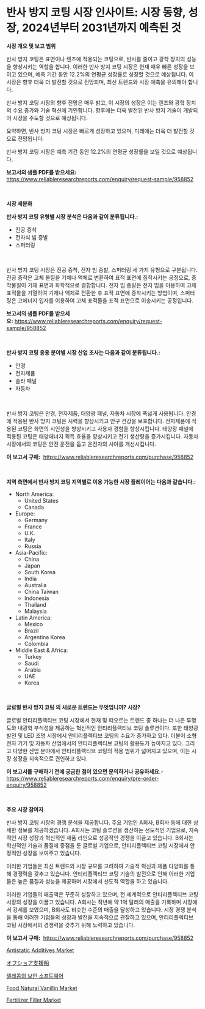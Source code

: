 <p><h1>반사 방지 코팅 시장 인사이트: 시장 동향, 성장, 2024년부터 2031년까지 예측된 것</h1></p><p><strong>시장 개요 및 보고 범위</strong></p>
<p><p>반사 방지 코팅은 표면이나 렌즈에 적용되는 코팅으로, 반사를 줄이고 광학 장치의 성능을 향상시키는 역할을 합니다. 이러한 반사 방지 코팅 시장은 현재 매우 빠른 성장을 보이고 있으며, 예측 기간 동안 12.2%의 연평균 성장률로 성장할 것으로 예상됩니다. 이 시장은 향후 더욱 더 발전할 것으로 전망되며, 최신 트렌드와 시장 예측을 유의해야 합니다.</p><p>반사 방지 코팅 시장의 향후 전망은 매우 밝고, 이 시장의 성장은 이는 렌즈와 광학 장치의 수요 증가와 기술 혁신에 기인합니다. 향후에는 더욱 발전된 반사 방지 기술이 개발되어 시장을 주도할 것으로 예상됩니다.</p><p>요약하면, 반사 방지 코팅 시장은 빠르게 성장하고 있으며, 미래에는 더욱 더 발전할 것으로 전망됩니다.</p><p>반사 방지 코팅 시장은 예측 기간 동안 12.2%의 연평균 성장률을 보일 것으로 예상됩니다.</p></p>
<p><strong>보고서의 샘플 PDF를 받으세요:</strong> <a href="https://www.reliableresearchreports.com/enquiry/request-sample/958852">https://www.reliableresearchreports.com/enquiry/request-sample/958852</a></p>
<p>&nbsp;</p>
<p><strong>시장 세분화</strong></p>
<p><strong>반사 방지 코팅 유형별 시장 분석은 다음과 같이 분류됩니다.:</strong></p>
<p><ul><li>진공 증착</li><li>전자식 빔 증발</li><li>스퍼터링</li></ul></p>
<p>&nbsp;</p>
<p><p>반사 방지 코팅 시장은 진공 증착, 전자 빔 증발, 스퍼터링 세 가지 유형으로 구분됩니다. 진공 증착은 고체 물질을 기체나 액체로 변환하여 표적 표면에 침착시키는 공정으로, 증착물질이 기재 표면과 화학적으로 결합합니다. 전자 빔 증발은 전자 빔을 이용하여 고체 표적물을 가열하여 기체나 액체로 전환한 후 표적 표면에 증착시키는 방법이며, 스퍼터링은 고에너지 입자를 이용하여 고체 표적물을 표적 표면으로 이송시키는 공정입니다.</p></p>
<p><strong>보고서의 샘플 PDF를 받으세요:</strong>&nbsp;<a href="https://www.reliableresearchreports.com/enquiry/request-sample/958852">https://www.reliableresearchreports.com/enquiry/request-sample/958852</a></p>
<p>&nbsp;</p>
<p><strong> 반사 방지 코팅 응용 분야별 시장 산업 조사는 다음과 같이 분류됩니다.:</strong></p>
<p><ul><li>안경</li><li>전자제품</li><li>솔라 패널</li><li>자동차</li></ul></p>
<p>&nbsp;</p>
<p><p>반사 방지 코팅은 안경, 전자제품, 태양광 패널, 자동차 시장에 폭넓게 사용됩니다. 안경에 적용된 반사 방지 코팅은 시력을 향상시키고 안구 건강을 보호합니다. 전자제품에 적용된 코팅은 화면의 시인성을 향상시키고 사용자 경험을 향상시킵니다. 태양광 패널에 적용된 코팅은 태양에너지 획득 효율을 향상시키고 전기 생산량을 증가시킵니다. 자동차 시장에서의 코팅은 안전 운전을 돕고 운전자의 시야를 개선시킵니다.</p></p>
<p><strong>이 보고서 구매:</strong>&nbsp; <a href="https://www.reliableresearchreports.com/purchase/958852">https://www.reliableresearchreports.com/purchase/958852</a></p>
<p>&nbsp;</p>
<p><strong>지역 측면에서 반사 방지 코팅 지역별로 이용 가능한 시장 플레이어는 다음과 같습니다.:</strong></p>
<p><ul>
    <li>
        North America:
        <ul>
            <li>United States</li>
            <li>Canada</li>
        </ul>
    </li>
    <li>
        Europe:
        <ul>
            <li>Germany</li>
            <li>France</li>
            <li>U.K.</li>
            <li>Italy</li>
            <li>Russia</li>
        </ul>
    </li>
    <li>
        Asia-Pacific:
        <ul>
            <li>China</li>
            <li>Japan</li>
            <li>South Korea</li>
            <li>India</li>
            <li>Australia</li>
            <li>China Taiwan</li>
            <li>Indonesia</li>
            <li>Thailand</li>
            <li>Malaysia</li>
        </ul>
    </li>
    <li>
        Latin America:
        <ul>
            <li>Mexico</li>
            <li>Brazil</li>
            <li>Argentina Korea</li>
            <li>Colombia</li>
        </ul>
    </li>
    <li>
        Middle East & Africa:
        <ul>
            <li>Turkey</li>
            <li>Saudi</li>
            <li>Arabia</li>
            <li>UAE</li>
            <li>Korea</li>
        </ul>
    </li>
    </ul></p>
<p>&nbsp;</p>
<p><strong>글로벌 반사 방지 코팅 의 새로운 트렌드는 무엇입니까? 시장?</strong></p>
<p><p>글로벌 안티리플렉티브 코팅 시장에서 현재 및 떠오르는 트렌드 중 하나는 더 나은 투명도와 내광학 부식성을 제공하는 혁신적인 안티리플렉티브 코팅 솔루션이다. 또한 태양광 발전 및 LED 조명 시장에서 안티리플렉티브 코팅의 수요가 증가하고 있다. 더불어 소형 전자 기기 및 자동차 산업에서의 안티리플렉티브 코팅의 활용도가 높아지고 있다. 그리고 다양한 산업 분야에서 안티리플렉티브 코팅의 적용 범위가 넓어지고 있으며, 이는 시장 성장을 지속적으로 견인하고 있다.</p></p>
<p><strong>이 보고서를 구매하기 전에 궁금한 점이 있으면 문의하거나 공유하세요.</strong>- <a href="https://www.reliableresearchreports.com/enquiry/pre-order-enquiry/958852">https://www.reliableresearchreports.com/enquiry/pre-order-enquiry/958852</a></p>
<p>&nbsp;</p>
<p><strong>주요 시장 참여자</strong></p>
<p><p>반사 방지 코팅 시장의 경쟁 분석을 제공합니다. 주요 기업인 A회사, B회사 등에 대한 상세한 정보를 제공하겠습니다. A회사는 코팅 솔루션을 생산하는 선도적인 기업으로, 지속적인 시장 성장과 혁신적인 제품 라인으로 성공적인 경쟁을 이끌고 있습니다. B회사는 혁신적인 기술과 품질에 중점을 둔 글로벌 기업으로, 안티리플렉티브 코팅 시장에서 안정적인 성장을 보여주고 있습니다.</p><p>이러한 기업들은 최신 트렌드와 시장 규모를 고려하여 기술적 혁신과 제품 다양화를 통해 경쟁력을 갖추고 있습니다. 안티리플렉티브 코팅 기술의 발전으로 인해 이러한 기업들은 높은 품질과 성능을 제공하며 시장에서 선도적 역할을 하고 있습니다.</p><p>이러한 기업들의 매출액은 꾸준히 성장하고 있으며, 전 세계적으로 안티리플렉티브 코팅 시장의 성장을 이끌고 있습니다. A회사는 작년에 약 1억 달러의 매출을 기록하며 시장에서 강세를 보였으며, B회사도 비슷한 수준의 매출을 달성하고 있습니다. 시장 경쟁 분석을 통해 이러한 기업들의 성장과 발전을 지속적으로 관찰하고 있으며, 안티리플렉티브 코팅 시장에서의 경쟁력을 갖추기 위해 노력하고 있습니다.</p></p>
<p><strong>이 보고서 구매:</strong>&nbsp;&nbsp;<a href="https://www.reliableresearchreports.com/purchase/958852">https://www.reliableresearchreports.com/purchase/958852</a></p>
<p><p><a href="https://automatic-knee-4c7.notion.site/Antistatic-Additives-Market-Provides-a-Comprehensive-Analysis-Including-a-Macro-Overview-of-the-Mark-8e073e41469149f39c7534ed9710400b">Antistatic Additives Market</a></p><p><a href="https://medium.com/@valroy852/%E3%82%AA%E3%83%95%E3%82%B7%E3%83%A7%E3%82%A2%E3%82%B5%E3%83%9D%E3%83%BC%E3%83%88%E8%88%B9%E8%88%B6%E3%81%AE%E5%B8%82%E5%A0%B4%E8%A6%8F%E6%A8%A1%E3%81%A8%E5%B8%82%E5%A0%B4%E5%8B%95%E5%90%91-%E5%AE%8C%E5%85%A8%E3%81%AA%E6%A5%AD%E7%95%8C%E6%A6%82%E8%A6%81-2024%E5%B9%B4%E3%81%8B%E3%82%892031%E5%B9%B4%E3%81%BE%E3%81%A7-ae3d55b32176">オフショア支援船</a></p><p><a href="https://medium.com/@byronrehgichert457/%ED%86%B5%EC%8B%A0-%EC%8B%9C%EC%9E%A5%EC%9D%98-%EB%B3%B4%EC%95%88-%EC%86%8C%ED%94%84%ED%8A%B8%EC%9B%A8%EC%96%B4-%EC%8B%9C%EC%9E%A5-cagr-%EC%8B%9C%EC%9E%A5-%EB%8F%99%ED%96%A5-%EB%B0%8F-%EC%84%B1%EC%9E%A5-%EC%A0%84%EB%9E%B5%EC%97%90-%EB%8C%80%ED%95%9C-%ED%86%B5%EC%B0%B0%EB%A0%A5-2047b9e57968">텔레콤의 보안 소프트웨어</a></p><p><a href="https://view.publitas.com/reportprime-1/food-natural-vanillin-market-size-and-examines-its-market-scope-with-a-primary-focus-on-growth-opportunities-and-forecasted-trends-spanning-from-2024-to-2031/">Food Natural Vanillin Market</a></p><p><a href="https://issuu.com/reportprime-2/docs/fertilizer-filler-market-size-2030.pptx">Fertilizer Filler Market</a></p></p>
